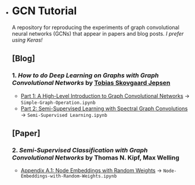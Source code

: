 - # GCN Tutorial
  A repository for reproducing the experiments of graph convolutional neural networks (GCNs) that appear in papers and blog posts. *I prefer using Keras!*

  ## [Blog]

  ### 1. *How to do Deep Learning on Graphs with Graph Convolutional Networks* by [Tobias Skovgaard Jepsen](https://towardsdatascience.com/@tobiasskovgaardjepsen?source=follow_footer--------------------------follow_footer-)

  - [Part 1: A High-Level Introduction to Graph Convolutional Networks](https://towardsdatascience.com/how-to-do-deep-learning-on-graphs-with-graph-convolutional-networks-7d2250723780) -> `Simple-Graph-Operation.ipynb`
  - [Part 2: Semi-Supervised Learning with Spectral Graph Convolutions](https://towardsdatascience.com/how-to-do-deep-learning-on-graphs-with-graph-convolutional-networks-62acf5b143d0) -> `Semi-Supervised Learning.ipynb`

  ## [Paper]

  ### 2. *Semi-Supervised Classification with Graph Convolutional Networks* by Thomas N. Kipf, Max Welling

  - [Appendix A.1: Node Embeddings with Random Weights](https://arxiv.org/abs/1609.02907) -> `Node-Embeddings-with-Random-Weights.ipynb`
